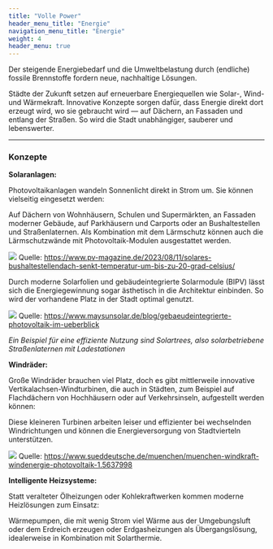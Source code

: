 ```yaml
---
title: "Volle Power"
header_menu_title: "Energie"
navigation_menu_title: "Energie"
weight: 4
header_menu: true
---
```

Der steigende Energiebedarf und die Umweltbelastung durch (endliche) fossile Brennstoffe fordern neue, nachhaltige Lösungen.

Städte der Zukunft setzen auf erneuerbare Energiequellen wie Solar-, Wind- und Wärmekraft. Innovative Konzepte sorgen dafür, dass Energie direkt dort erzeugt wird, wo sie gebraucht wird — auf Dächern, an Fassaden und entlang der Straßen.
So wird die Stadt unabhängiger, sauberer und lebenswerter.

---

### Konzepte

**Solaranlagen:**

Photovoltaikanlagen wandeln Sonnenlicht direkt in Strom um. Sie können vielseitig eingesetzt werden:

Auf Dächern von Wohnhäusern, Schulen und Supermärkten, an Fassaden moderner Gebäude, auf Parkhäusern und Carports
oder an Bushaltestellen und Straßenlaternen.
Als Kombination mit dem Lärmschutz können auch die Lärmschutzwände mit Photovoltaik-Modulen ausgestattet werden.

![](/images/Solaranlage-auf-bushaltestelle.jpg)
Quelle: https://www.pv-magazine.de/2023/08/11/solares-bushaltestellendach-senkt-temperatur-um-bis-zu-20-grad-celsius/

Durch moderne Solarfolien und gebäudeintegrierte Solarmodule (BIPV) lässt sich die Energiegewinnung sogar ästhetisch in die Architektur einbinden. So wird der vorhandene Platz in der Stadt optimal genutzt.

![](/images/BIPV.jpg)
Quelle: https://www.maysunsolar.de/blog/gebaeudeintegrierte-photovoltaik-im-ueberblick

*Ein Beispiel für eine effiziente Nutzung sind Solartrees, also solarbetriebene Straßenlaternen mit Ladestationen*

**Windräder:**

Große Windräder brauchen viel Platz, doch es gibt mittlerweile innovative Vertikalachsen-Windturbinen, die auch in Städten, zum Beispiel auf Flachdächern von Hochhäusern oder auf Verkehrsinseln, aufgestellt werden können:

Diese kleineren Turbinen arbeiten leiser und effizienter bei wechselnden Windrichtungen und können die Energieversorgung von Stadtvierteln unterstützen.

![](/images/windräder.jpg)
Quelle: https://www.sueddeutsche.de/muenchen/muenchen-windkraft-windenergie-photovoltaik-1.5637998

**Intelligente Heizsysteme:**

Statt veralteter Ölheizungen oder Kohlekraftwerken kommen moderne Heizlösungen zum Einsatz:

Wärmepumpen, die mit wenig Strom viel Wärme aus der Umgebungsluft oder dem Erdreich erzeugen oder
Erdgasheizungen als Übergangslösung, idealerweise in Kombination mit Solarthermie.



